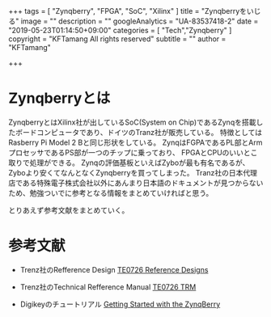 +++
tags = [
  "Zynqberry",
  "FPGA",
  "SoC",
  "Xilinx"
]
title = "Zynqberryをいじる"
image = ""
description = ""
googleAnalytics = "UA-83537418-2"
date = "2019-05-23T01:14:50+09:00"
categories = [
  "Tech","Zynqberry"
]
copyright = "KFTamang All rights reserved"
subtitle = ""
author = "KFTamang"

+++

# Zynqberryとは

ZynqberryとはXilinx社が出しているSoC(System on Chip)であるZynqを搭載したボードコンピュータであり、ドイツのTranz社が販売している。
特徴としてはRasberry Pi Model 2 Bと同じ形状をしている。
ZynqはFGPAであるPL部とArmプロセッサであるPS部が一つのチップに乗っており、
FPGAとCPUのいいとこ取りで処理ができる。
Zynqの評価基板といえばZyboが最も有名であるが、Zyboより安くてなんとなくZynqberryを買ってしまった。
Tranz社の日本代理店である特殊電子株式会社以外にあんまり日本語のドキュメントが見つからないため、勉強ついでに参考となる情報をまとめていければと思う。

とりあえず参考文献をまとめていく。

# 参考文献
* Trenz社のRefference Design [TE0726 Reference Designs](https://wiki.trenz-electronic.de/display/PD/TE0726+Reference+Designs)

* Trenz社のTechnical Refference Manual [TE0726 TRM](https://wiki.trenz-electronic.de/display/PD/TE0726+TRM)

* Digikeyのチュートリアル [Getting Started with the ZynqBerry](https://www.digikey.com/eewiki/display/Motley/Getting+Started+with+the+ZynqBerry)
